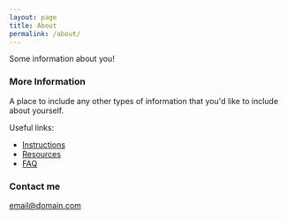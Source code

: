 ```yaml
---
layout: page
title: About
permalink: /about/
---
```


Some information about you!

### More Information

A place to include any other types of information that you'd like to include about yourself.

Useful links:

- [Instructions](/instructions)
- [Resources](/resources)
- [FAQ](/faq)

### Contact me

[email@domain.com](mailto:email@domain.com)
